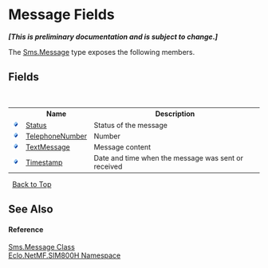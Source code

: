 # Message Fields
 _**\[This is preliminary documentation and is subject to change.\]**_

The <a href="T_Eclo_NetMF_SIM800H_Sms_Message">Sms.Message</a> type exposes the following members.


## Fields
&nbsp;<table><tr><th></th><th>Name</th><th>Description</th></tr><tr><td>![Public field](media/pubfield.gif "Public field")</td><td><a href="F_Eclo_NetMF_SIM800H_Sms_Message_Status">Status</a></td><td>
Status of the message</td></tr><tr><td>![Public field](media/pubfield.gif "Public field")</td><td><a href="F_Eclo_NetMF_SIM800H_Sms_Message_TelephoneNumber">TelephoneNumber</a></td><td>
Number</td></tr><tr><td>![Public field](media/pubfield.gif "Public field")</td><td><a href="F_Eclo_NetMF_SIM800H_Sms_Message_TextMessage">TextMessage</a></td><td>
Message content</td></tr><tr><td>![Public field](media/pubfield.gif "Public field")</td><td><a href="F_Eclo_NetMF_SIM800H_Sms_Message_Timestamp">Timestamp</a></td><td>
Date and time when the message was sent or received</td></tr></table>&nbsp;
<a href="#message-fields">Back to Top</a>

## See Also


#### Reference
<a href="T_Eclo_NetMF_SIM800H_Sms_Message">Sms.Message Class</a><br /><a href="N_Eclo_NetMF_SIM800H">Eclo.NetMF.SIM800H Namespace</a><br />